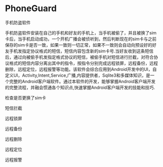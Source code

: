 # PhoneGuard
手机防盗软件

手机防盗软件安装在自己的手机和好友的手机上，当手机被偷了，并且被换了sim卡后，当手机启动成功，一个开机广播会被侦听到，然后判断现在的sim卡与之前保存的sim卡是否一致，如果一致则一切正常，如果不一致则会自动向预设好的好友手机发指定协议格式的短信，短信内容包含新的sim卡号.当好友收到这条短信后，通过向被偷手机发指定格式协议的短信，被偷手机对短信进行拦截，对符合协议格式的短信内容分离出其中的指令，按指令分别完成远程锁屏，远程备份，远程删除，远程定位，远程报警等功能。该软件会综合应用到Android开发中的UI，自定义UI，Activity,Intent,Service,广播,内容提供者，Sqlite3和多媒体知识，是一个完整的Android客户端软件。通过本软件的开发，能够掌握Android客户端开发的完整流程，并融会惯通各个知识点,快速掌握Android客户端开发的技能和技巧.

检查是否更换了sim卡

短信拦截

远程锁屏

远程备份

远程删除

远程定位

远程报警
